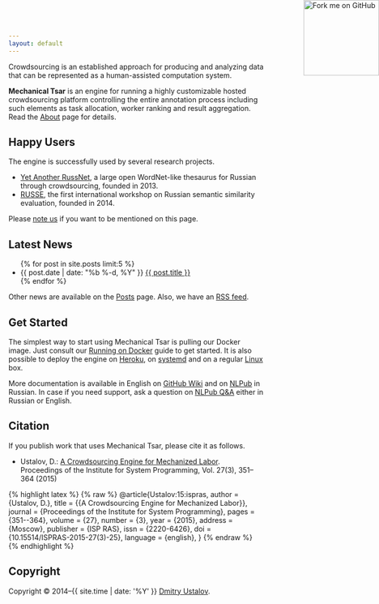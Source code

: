 ```yaml
---
layout: default
---
```


Crowdsourcing is an established approach for producing and analyzing data that can be represented as a human-assisted computation system.

**Mechanical Tsar** is an engine for running a highly customizable hosted crowdsourcing platform controlling the entire annotation process including such elements as task allocation, worker ranking and result aggregation. Read the [About](/about) page for details.

## Happy Users

The engine is successfully used by several research projects.

* [Yet Another RussNet](http://russianword.net/en/), a large open WordNet-like thesaurus for Russian through crowdsourcing, founded in 2013.
* [RUSSE](http://russe.nlpub.ru/), the first international workshop on Russian semantic similarity evaluation, founded in 2014.

Please [note us](https://github.com/mtsar/mtsar.github.io/issues) if you want to be mentioned on this page.

## Latest News

<ul>
{% for post in site.posts limit:5 %}
<li>
<span class="post-meta">{{ post.date | date: "%b %-d, %Y" }}</span>
  <a class="post-link" href="{{ post.url | prepend: site.baseurl }}">{{ post.title }}</a>
</li>
{% endfor %}
</ul>

Other news are available on the [Posts](/posts) page. Also, we have an [RSS feed](/posts.xml).

## Get Started

The simplest way to start using Mechanical Tsar is pulling our Docker image. Just consult our [Running on Docker](https://github.com/dustalov/mtsar/wiki/Running-on-Docker) guide to get started. It is also possible to deploy the engine on [Heroku](https://github.com/dustalov/mtsar/wiki/Running-on-Heroku), on [systemd](https://github.com/dustalov/mtsar/wiki/Running-on-systemd) and on a regular [Linux](https://github.com/dustalov/mtsar/wiki/Running) box.

More documentation is available in English on [GitHub Wiki](https://github.com/dustalov/mtsar/wiki) and on [NLPub](https://nlpub.ru/Mechanical_Tsar) in Russian. In case if you need support, ask a question on [NLPub Q&A](http://qa.nlpub.ru/c/mtsar) either in Russian or English.

## Citation

If you publish work that uses Mechanical Tsar, please cite it as follows.

* Ustalov, D.: [A Crowdsourcing Engine for Mechanized Labor](http://dx.doi.org/10.15514/ISPRAS-2015-27%283%29-25). Proceedings of the Institute for System Programming, Vol. 27(3), 351–364 (2015)

{% highlight latex %}
{% raw %}
@article{Ustalov:15:ispras,
  author    = {Ustalov, D.},
  title     = {{A Crowdsourcing Engine for Mechanized Labor}},
  journal   = {Proceedings of the Institute for System Programming},
  pages     = {351--364},
  volume    = {27},
  number    = {3},
  year      = {2015},
  address   = {Moscow},
  publisher = {ISP RAS},
  issn      = {2220-6426},
  doi       = {10.15514/ISPRAS-2015-27(3)-25},
  language  = {english},
}
{% endraw %}
{% endhighlight %}

## Copyright

Copyright &copy; 2014&ndash;{{ site.time | date: '%Y' }} [Dmitry Ustalov].

[Dmitry Ustalov]: https://ustalov.name/

<a href="https://github.com/mtsar"><img style="position: absolute; top: 0; right: 0; border: 0; width: 149px; height: 149px;" src="//aral.github.io/fork-me-on-github-retina-ribbons/right-graphite@2x.png" alt="Fork me on GitHub"></a>
